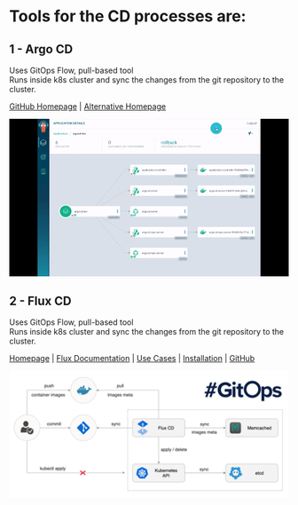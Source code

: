 # Tools for the CD processes are:

## 1 - Argo CD
Uses GitOps Flow, pull-based tool<br>
Runs inside k8s cluster and sync the changes from the git repository to the cluster.

[GitHub Homepage](https://argoproj.github.io/cd/) | [Alternative Homepage](https://argo-cd.readthedocs.io/en/stable/)

<p align="center">
  <img src="images/CD-toolsets/gif-1.gif">
</p>

## 2 - Flux CD
Uses GitOps Flow, pull-based tool<br>
Runs inside k8s cluster and sync the changes from the git repository to the cluster.

[Homepage](https://fluxcd.io/) | [Flux Documentation](https://fluxcd.io/docs/) | [Use Cases](https://fluxcd.io/docs/use-cases/) | [Installation](https://fluxcd.io/docs/installation/) | [GitHub](https://github.com/fluxcd/flux)

<p align="center">
  <img src="images/CD-toolsets/image-1.png">
</p>
